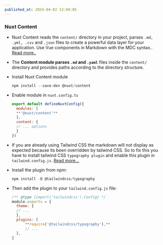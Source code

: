 ```yaml
---
published_at: 2024-04-02 13:04:05
---
```


### Nuxt Content

- Nuxt Content reads the `content/` directory in your project, parses `.md, .yml, .csv` and `.json` files to create a powerful data layer for your application. Use Vue components in Markdown with the MDC syntax.. [Read more..](https://content.nuxt.com/get-started/installation)
- The **Content module parses `.md` and `.yaml`** files inside the `content/` directory and provides paths according to the directory structure.
- Install Nuxt Content module

  ```powershell
  npm install --save-dev @nuxt/content
  ```

- Enable module in `nuxt.config.ts`

  ```js
  export default defineNuxtConfig({
    modules: [
    **'@nuxt/content'**
    ],
    content: {
    // ... options
    }
  })
  ```

- If you are already using Tailwind CSS the markdown will not display as expected because its been overridden by tailwind CSS. So to fix this you have to install tailwind CSS `typography plugin` and enable this plugin in `tailwind.config.js`. [Read more…](https://github.com/tailwindlabs/tailwindcss-typography#installation)
- Install the plugin from npm:

  ```powershell
  npm install -D @tailwindcss/typography
  ```

- Then add the plugin to your `tailwind.config.js` file:

  ```js
  /** @type {import('tailwindcss').Config} */
  module.exports = {
  	theme: {
  	// ...
  	},
  	plugins: [
  		**require('@tailwindcss/typography'),**
  		// ...
  	],
  }
  ```

